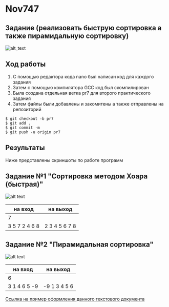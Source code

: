 # Nov747

## Задание (реализовать быструю сортировка а также пирамидальную сортировку)
![alt_text](https://i.ibb.co/NTGLfN6/2.png)
## Ход работы
1. С помощью редактора кода nano был написан код для каждого задания
2. Затем с помощью компилятора GCC код был скомпилирован
3. Была создана отдельная ветка pr7 для второго практического задания
4. Затем файлы были добавлены и закомитены а также отправлены на репозиторий
```
$ git checkout -b pr7
$ git add .
$ git commit -m
$ git push -u origin pr7
```
## Результаты
Ниже представлены скриншоты по работе программ


## Задание №1 "Сортировка методом Хоара (быстрая)"

![alt text](https://pp.userapi.com/c854532/v854532187/204db/X7_kWuOKYQ0.jpg)

| на вход        |  на выход     | 
| -------------- |:-------------:| 
| 7              |               |
| 3 5 7 2 4 6 8  |2 3 4 5 6 7 8  | 

## Задание №2 "Пирамидальная сортировка"
![alt text](https://pp.userapi.com/c854532/v854532187/204e2/Gbdrr7XSkw0.jpg)


| на вход          |  на выход         | 
| -----------------|:-----------------:| 
| 6                |                   |
|3 1 4 6 5 -9      |-9 1 3 4 5 6       |

[Ссылка на пример оформления данного текстового документа](https://github.com/adam-p/markdown-here/wiki/Markdown-Cheatsheet)
